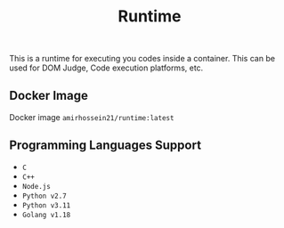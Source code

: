 <h1 align="center">
    Runtime
</h1>

<br />

This is a runtime for executing you codes 
inside a container. This can be used for
DOM Judge, Code execution platforms, etc.

## Docker Image

Docker image ```amirhossein21/runtime:latest```

## Programming Languages Support

- ```C```
- ```C++```
- ```Node.js```
- ```Python v2.7```
- ```Python v3.11```
- ```Golang v1.18```